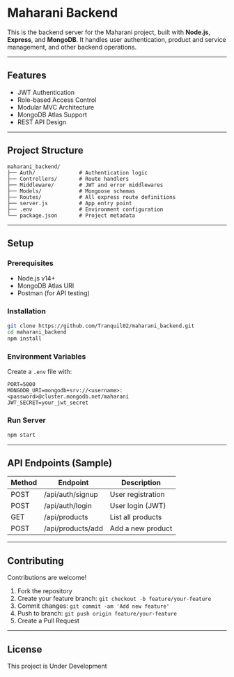 
#  Maharani Backend

This is the backend server for the Maharani project, built with **Node.js**, **Express**, and **MongoDB**. It handles user authentication, product and service management, and other backend operations.

---

##  Features

- JWT Authentication
- Role-based Access Control
- Modular MVC Architecture
- MongoDB Atlas Support
- REST API Design

---

##  Project Structure

```
maharani_backend/
├── Auth/              # Authentication logic
├── Controllers/       # Route handlers
├── Middleware/        # JWT and error middlewares
├── Models/            # Mongoose schemas
├── Routes/            # All express route definitions
├── server.js          # App entry point
├── .env               # Environment configuration
└── package.json       # Project metadata
```

---

##  Setup

### Prerequisites

- Node.js v14+
- MongoDB Atlas URI
- Postman (for API testing)

### Installation

```bash
git clone https://github.com/Tranquil02/maharani_backend.git
cd maharani_backend
npm install
```

### Environment Variables

Create a `.env` file with:

```env
PORT=5000
MONGODB_URI=mongodb+srv://<username>:<password>@cluster.mongodb.net/maharani
JWT_SECRET=your_jwt_secret
```

### Run Server

```bash
npm start
```

---

##  API Endpoints (Sample)

| Method | Endpoint              | Description           |
|--------|-----------------------|-----------------------|
| POST   | /api/auth/signup      | User registration     |
| POST   | /api/auth/login       | User login (JWT)      |
| GET    | /api/products         | List all products     |
| POST   | /api/products/add     | Add a new product     |

---


##  Contributing

Contributions are welcome!

1. Fork the repository  
2. Create your feature branch: `git checkout -b feature/your-feature`  
3. Commit changes: `git commit -am 'Add new feature'`  
4. Push to branch: `git push origin feature/your-feature`  
5. Create a Pull Request

---

##  License

This project is Under Development
